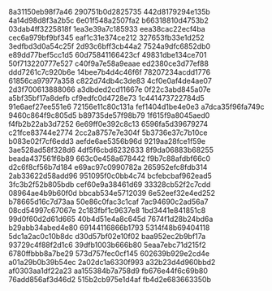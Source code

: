 8a31150eb98f7a46
290751b0d2825735
442d8179294e135b
4a14d98d8f3a2b5c
6e01f548a2507fa2
b66318810d4753b2
03dab4ff3225818f
1ea3e39a7c185933
eea38cac22ecf4ba
cec6a979bf9bf345
eaf1c31e374ce212
327653fb33e1d252
3edfbd3d0a54c25f
2d93c6bff3cb44a2
7524a9dfc6852db0
e89dd77bef5cc1d5
60d75841166423cf
49831dbe134ce701
50f713220777e527
c40f9a7e58a9eaae
ed2380ce3d77ef88
ddd7261c7c920b6e
14bee7b4d4c46f6f
78207234acdd1776
61856ca97977a358
c822d74db4c3de83
4cf0e0af4de4ae07
2d3f700613888066
a3dbded2cd11667e
0f22c3abd845a07e
a5bf35bf17a8defb
cf9edfc0d4728e73
1c441473722784d5
91e6aef27ee551e6
72156e11c80c131a
fef1404d1be4e0e3
a7dca35f96fa749c
9460c864f9c805d5
b89735de57f98b79
1f615f9a8045aed0
f4fb2b22ab3d7252
6e69ff0e392c8c13
6596fa5d39679274
c21fce83744e2774
2cc2a8757e7e304f
5b3736e37c7b10ce
b083e02f7cf6edd3
aefde6ae5356b96d
9219aa28fce1f59e
3ae528ad58f328d6
4df5f6cbd6232633
8f9da06883b68255
beada437561f6b89
663c0e458a678442
f9b7c88afdbf66c0
d2c6f8cf56b7d184
e69ac97c0990782a
265952efc8fdb314
2ab33622d58add96
951095f0c0bb4c74
bcfebcbaf962ead5
3fc3b2f52b805bdb
cef60e9a38461d69
33328cb52f2c7cdd
08964ae4b9b60f0d
bbcab534e5712039
6e52eef32e4ed252
b78665d16c7d73aa
50e86c0fac3c1caf
7ac94690c2ad56a7
08cd54997c67067e
2c183fbf1c9637e8
1bd3441e841851c8
99d0f60d2d61d665
40b4d51e4a8c645d
7674f1d28b24bd6a
b29abb34abed4e80
69144116866b1793
5314f48b69404118
5dc1a2ac0c10b8dc
d30d57bf02e10f02
baa952ec2b9bf17a
93729c4f88f2d1c6
39dfb1003b666b80
5eaa7ebc71d215f2
6780ffbbb8a7be29
573d757fec0cf145
602639b929e2cd4e
a01a29b0b39b54ec
2a02dc1a6330f993
a32b23d4d960bbd2
af0303aa1df22a23
aa155384b7a758d9
fb676e44f6c69b80
76add856af3d46d2
515b2cb975e1d4af
fb4d2e683663350b
